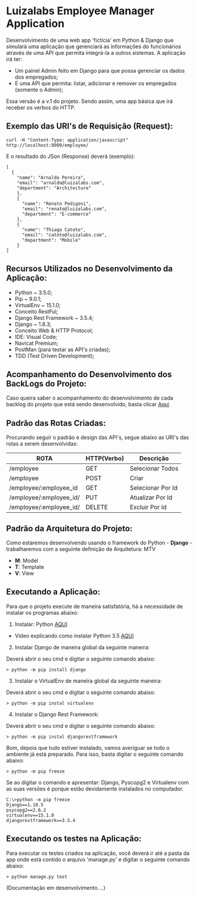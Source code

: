 # Luizalabs Employee Manager Application 

Desenvolvimento de uma web app 'fictícia' em Python & Django que simulará uma aplicação que gerenciará as informações do funcionários através de uma API que permita integrá-la a outros sistemas. 
A aplicação irá ter: 

* Um painel Admin feito em Django para que possa gerenciar os dados dos empregados;
* E uma API que permita: listar, adicionar e remover os empregados (somente o Admin);

Essa versão é a v.1 do projeto. Sendo assim, uma app básica que irá receber os verbos do HTTP.

## Exemplo das URI's de Requisição (Request):

```
curl -H "Content-Type: application/javascript" http://localhost:8000/employee/

```

E o resultado do JSon (Response) deverá (exemplo):

```
[
  {
    "name": "Arnaldo Pereira",
    "email": "arnaldo@luizalabs.com",
    "department": "Architecture"
    },
    {
      "name": "Renato Pedigoni",
      "email": "renato@luizalabs.com",
      "department": "E-commerce"
    },
    {
      "name": "Thiago Catoto",
      "email": "catoto@luizalabs.com",
      "department": "Mobile"
    }
]

```

## Recursos Utilizados no Desenvolvimento da Aplicação:

- Python ~ 3.5.0;
- Pip ~ 9.0.1;
- VirtualEnv ~ 15.1.0;
- Conceito RestFul;
- Django Rest Framework ~ 3.5.4;
- Django ~ 1.8.3;
- Conceito Web & HTTP Protocol;
- IDE: Visual Code;
- Navicat Premium;
- PostMan (para testar as API's criadas);
- TDD (Test Driven Development);

## Acompanhamento do Desenvolvimento dos BackLogs do Projeto:

Caso queira saber o acompanhamento do desenvolvimento de cada backlog do projeto que está sendo
desenvolvido, basta clicar [Aqui](https://trello.com/b/p7vkH4Bs/desafio-luizalabs-employee-manager-application)

## Padrão das Rotas Criadas: 

Procurando seguir o padrão e design das API's, segue abaixo as URI's das rotas a serem desenvolvidas:

 ROTA                      |     HTTP(Verbo)   |      Descrição        | 
-------------------------  | ----------------- | --------------------- | 
/employee                  |       GET         | Selecionar Todos      | 
/employee                  |       POST        | Criar                 | 
/employee/:employee_id     |       GET         | Selecionar Por Id     | 
/employee/:employee_id/    |       PUT         | Atualizar Por Id      |    
/employee/:employee_id/    |       DELETE      | Excluir Por Id        |


## Padrão da Arquitetura do Projeto:

Como estaremos desenvolvendo usando o framework do Python - **Django** - trabalharemos com a seguinte definição de Arquitetura: MTV

- **M**: Model
- **T**: Template
- **V**: View

## Executando a Aplicação:

Para que o projeto execute de maneira satisfatória, há a necessidade de instalar os programas abaixo:

1) Instalar: Python [AQUI](https://www.python.org/downloads/)
  - Video explicando como instalar Python 3.5 [AQUI](https://www.youtube.com/watch?v=YdNiifNwt_M)

2) Instalar Django de maneira global da seguinte maneira:
  
Deverá abrir o seu cmd e digitar o seguinte comando abaixo:

```
> python -m pip install django 

```

3) Instalar o VirtualEnv de maneira global da seguinte maneira:

Deverá abrir o seu cmd e digitar o seguinte comando abaixo:

```
> python -m pip instal virtualenv

```

4) Instalar o Django Rest Framework:

Deverá abrir o seu cmd e digitar o seguinte comando abaixo:

```
> python -m pip instal djangorestframework

```

Bom, depois que tudo estiver instalado, vamos averiguar se todo o ambiente já está preparado. Para isso, basta digitar o seguinte comando abaixo:

```
> python -m pip freeze

```

Se ao digitar o comando e apresentar: Django, Pyscopg2 e Virtualenv com as suas versões é porque estão devidamente instalados no computador.

```
C:\>python -m pip freeze
Django==1.10.5
psycopg2==2.6.2
virtualenv==15.1.0
djangorestframework==3.5.4

```

## Executando os testes na Aplicação:

Para executar os testes criados na aplicação, você deverá ir até a pasta da app onde está contido o arquivo 'manage.py' e 
digitar o seguinte comando abaixo:

```
> python manage.py test

```

(Documentação em desenvolvimento....)